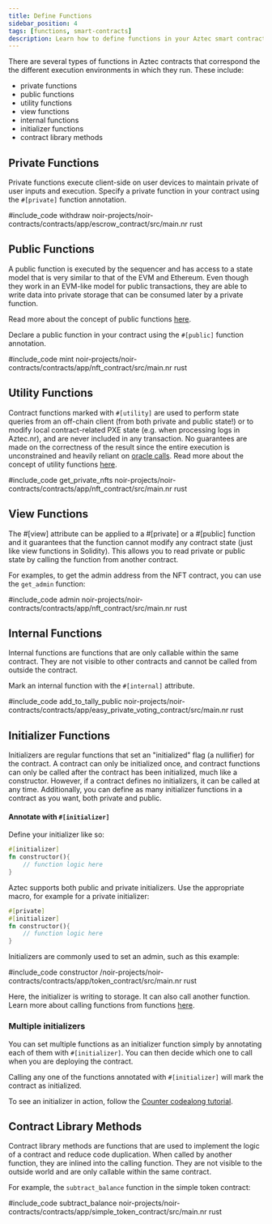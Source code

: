 ```yaml
---
title: Define Functions
sidebar_position: 4
tags: [functions, smart-contracts]
description: Learn how to define functions in your Aztec smart contracts.
---
```


There are several types of functions in Aztec contracts that correspond the the different execution environments in which they run. These include:

- private functions
- public functions
- utility functions
- view functions
- internal functions
- initializer functions
- contract library methods

## Private Functions

Private functions execute client-side on user devices to maintain private of user inputs and execution. Specify a private function in your contract using the `#[private]` function annotation.

#include_code withdraw noir-projects/noir-contracts/contracts/app/escrow_contract/src/main.nr rust

## Public Functions

A public function is executed by the sequencer and has access to a state model that is very similar to that of the EVM and Ethereum. Even though they work in an EVM-like model for public transactions, they are able to write data into private storage that can be consumed later by a private function.

Read more about the concept of public functions [here](../../../aztec/smart_contracts/functions/attributes.md#public-functions).

Declare a public function in your contract using the `#[public]` function annotation.

#include_code mint noir-projects/noir-contracts/contracts/app/nft_contract/src/main.nr rust

## Utility Functions

Contract functions marked with `#[utility]` are used to perform state queries from an off-chain client (from both private and public state!) or to modify local contract-related PXE state (e.g. when processing logs in Aztec.nr), and are never included in any transaction. No guarantees are made on the correctness of the result since the entire execution is unconstrained and heavily reliant on [oracle calls](https://noir-lang.org/docs/explainers/explainer-oracle). Read more about the concept of utility functions [here](../../../aztec/smart_contracts/functions/attributes.md#utility-functions).

#include_code get_private_nfts noir-projects/noir-contracts/contracts/app/nft_contract/src/main.nr rust

## View Functions

The #[view] attribute can be applied to a #[private] or a #[public] function and it guarantees that the function cannot modify any contract state (just like view functions in Solidity). This allows you to read private or public state by calling the function from another contract.

For examples, to get the admin address from the NFT contract, you can use the `get_admin` function:

#include_code admin noir-projects/noir-contracts/contracts/app/nft_contract/src/main.nr rust

## Internal Functions

Internal functions are functions that are only callable within the same contract. They are not visible to other contracts and cannot be called from outside the contract.

Mark an internal function with the `#[internal]` attribute.

#include_code add_to_tally_public noir-projects/noir-contracts/contracts/app/easy_private_voting_contract/src/main.nr rust

## Initializer Functions

Initializers are regular functions that set an "initialized" flag (a nullifier) for the contract. A contract can only be initialized once, and contract functions can only be called after the contract has been initialized, much like a constructor. However, if a contract defines no initializers, it can be called at any time. Additionally, you can define as many initializer functions in a contract as you want, both private and public.

#### Annotate with `#[initializer]`

Define your initializer like so:

```rust
#[initializer]
fn constructor(){
    // function logic here
}
```

Aztec supports both public and private initializers. Use the appropriate macro, for example for a private initializer:

```rust
#[private]
#[initializer]
fn constructor(){
    // function logic here
}
```

Initializers are commonly used to set an admin, such as this example:

#include_code constructor /noir-projects/noir-contracts/contracts/app/token_contract/src/main.nr rust

Here, the initializer is writing to storage. It can also call another function. Learn more about calling functions from functions [here](./call_contracts.md).

### Multiple initializers

You can set multiple functions as an initializer function simply by annotating each of them with `#[initializer]`. You can then decide which one to call when you are deploying the contract.

Calling any one of the functions annotated with `#[initializer]` will mark the contract as initialized.

To see an initializer in action, follow the [Counter codealong tutorial](../../tutorials/contract_tutorials/counter_contract.md).

## Contract Library Methods

Contract library methods are functions that are used to implement the logic of a contract and reduce code duplication. When called by another function, they are inlined into the calling function. They are not visible to the outside world and are only callable within the same contract.

For example, the `subtract_balance` function in the simple token contract:

#include_code subtract_balance noir-projects/noir-contracts/contracts/app/simple_token_contract/src/main.nr rust
